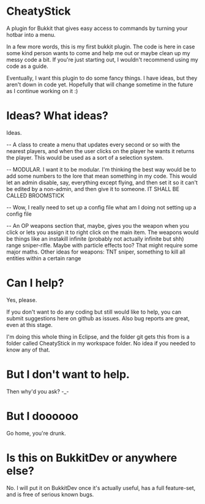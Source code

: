CheatyStick
===========

A plugin for Bukkit that gives easy access to commands by turning your hotbar into a menu.

In a few more words, this is my first bukkit plugin. The code is here in case some kind person wants to come and help me out or maybe clean up my messy code a bit. If you're just starting out, I wouldn't recommend using my code as a guide.

Eventually, I want this plugin to do some fancy things. I have ideas, but they aren't down in code yet. Hopefully that will change sometime in the future as I continue working on it :)

Ideas? What ideas?
==================

Ideas.

-- A class to create a menu that updates every second or so with the nearest players, and when the user clicks on the player he wants it returns the player. This would be used as a sort of a selection system.

-- MODULAR. I want it to be modular. I'm thinking the best way would be to add some numbers to the lore that mean something in my code. This would let an admin disable, say, everything except flying, and then set it so it can't be edited by a non-admin, and then give it to someone. IT SHALL BE CALLED BROOMSTICK

-- Wow, I really need to set up a config file what am I doing not setting up a config file

-- An OP weapons section that, maybe, gives you the weapon when you click or lets you assign it to right click on the main item. The weapons would be things like an instakill infinite (probably not actually infinite but shh) range sniper-rifle. Maybe with particle effects too? That might require some major maths. Other ideas for weapons: TNT sniper, something to kill all entities within a certain range

Can I help?
===========

Yes, please.

If you don't want to do any coding but still would like to help, you can submit suggestions here on github as issues. Also bug reports are great, even at this stage.

I'm doing this whole thing in Eclipse, and the folder git gets this from is a folder called CheatyStick in my workspace folder. No idea if you needed to know any of that.

But I don't want to help.
========================

Then why'd you ask? -_-

But I doooooo
=============

Go home, you're drunk.

Is this on BukkitDev or anywhere else?
======================================

No. I will put it on BukkitDev once it's actually useful, has a full feature-set, and is free of serious known bugs.
